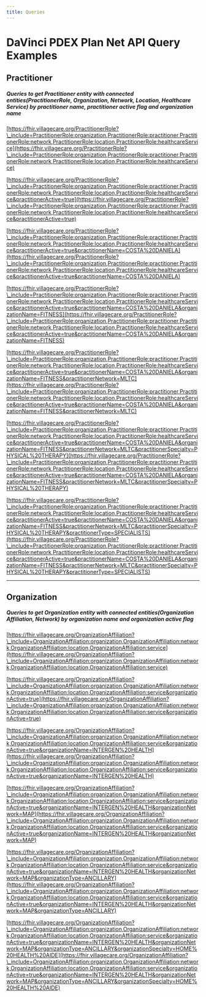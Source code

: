 ```yaml
---
title: Queries
---
```


# DaVinci PDEX Plan Net API Query Examples
## Practitioner
##### Queries to get Practitioner entity with connected entities(PractitionerRole, Organization, Network, Location, Healthcare Service) by practitioner name, practitioner active flag and organization name

[https://fhir.villagecare.org/PractitionerRole?\_include=PractitionerRole:organization,PractitionerRole:practitioner,PractitionerRole:network,PractitionerRole:location,PractitionerRole:healthcareService](https://fhir.villagecare.org/PractitionerRole?\_include=PractitionerRole:organization,PractitionerRole:practitioner,PractitionerRole:network,PractitionerRole:location,PractitionerRole:healthcareService)

[https://fhir.villagecare.org/PractitionerRole?\_include=PractitionerRole:organization,PractitionerRole:practitioner,PractitionerRole:network,PractitionerRole:location,PractitionerRole:healthcareService&practitionerActive=true](https://fhir.villagecare.org/PractitionerRole?\_include=PractitionerRole:organization,PractitionerRole:practitioner,PractitionerRole:network,PractitionerRole:location,PractitionerRole:healthcareService&practitionerActive=true)

[https://fhir.villagecare.org/PractitionerRole?\_include=PractitionerRole:organization,PractitionerRole:practitioner,PractitionerRole:network,PractitionerRole:location,PractitionerRole:healthcareService&practitionerActive=true&practitionerName=COSTA%20DANIELA](https://fhir.villagecare.org/PractitionerRole?\_include=PractitionerRole:organization,PractitionerRole:practitioner,PractitionerRole:network,PractitionerRole:location,PractitionerRole:healthcareService&practitionerActive=true&practitionerName=COSTA%20DANIELA)

[https://fhir.villagecare.org/PractitionerRole?\_include=PractitionerRole:organization,PractitionerRole:practitioner,PractitionerRole:network,PractitionerRole:location,PractitionerRole:healthcareService&practitionerActive=true&practitionerName=COSTA%20DANIELA&organizationName=FITNESS](https://fhir.villagecare.org/PractitionerRole?\_include=PractitionerRole:organization,PractitionerRole:practitioner,PractitionerRole:network,PractitionerRole:location,PractitionerRole:healthcareService&practitionerActive=true&practitionerName=COSTA%20DANIELA&organizationName=FITNESS)

[https://fhir.villagecare.org/PractitionerRole?\_include=PractitionerRole:organization,PractitionerRole:practitioner,PractitionerRole:network,PractitionerRole:location,PractitionerRole:healthcareService&practitionerActive=true&practitionerName=COSTA%20DANIELA&organizationName=FITNESS&practitionerNetwork=MLTC](https://fhir.villagecare.org/PractitionerRole?\_include=PractitionerRole:organization,PractitionerRole:practitioner,PractitionerRole:network,PractitionerRole:location,PractitionerRole:healthcareService&practitionerActive=true&practitionerName=COSTA%20DANIELA&organizationName=FITNESS&practitionerNetwork=MLTC)

[https://fhir.villagecare.org/PractitionerRole?\_include=PractitionerRole:organization,PractitionerRole:practitioner,PractitionerRole:network,PractitionerRole:location,PractitionerRole:healthcareService&practitionerActive=true&practitionerName=COSTA%20DANIELA&organizationName=FITNESS&practitionerNetwork=MLTC&practitionerSpecialty=PHYSICAL%20THERAPY](https://fhir.villagecare.org/PractitionerRole?\_include=PractitionerRole:organization,PractitionerRole:practitioner,PractitionerRole:network,PractitionerRole:location,PractitionerRole:healthcareService&practitionerActive=true&practitionerName=COSTA%20DANIELA&organizationName=FITNESS&practitionerNetwork=MLTC&practitionerSpecialty=PHYSICAL%20THERAPY)

[https://fhir.villagecare.org/PractitionerRole?\_include=PractitionerRole:organization,PractitionerRole:practitioner,PractitionerRole:network,PractitionerRole:location,PractitionerRole:healthcareService&practitionerActive=true&practitionerName=COSTA%20DANIELA&organizationName=FITNESS&practitionerNetwork=MLTC&practitionerSpecialty=PHYSICAL%20THERAPY&practitionerType=SPECIALISTS](https://fhir.villagecare.org/PractitionerRole?\_include=PractitionerRole:organization,PractitionerRole:practitioner,PractitionerRole:network,PractitionerRole:location,PractitionerRole:healthcareService&practitionerActive=true&practitionerName=COSTA%20DANIELA&organizationName=FITNESS&practitionerNetwork=MLTC&practitionerSpecialty=PHYSICAL%20THERAPY&practitionerType=SPECIALISTS)
____

## Organization
##### Queries to get Organization entity with connected entities(Organization Affiliation, Network) by organization name and organization active flag

[https://fhir.villagecare.org/OrganizationAffiliation?\_include=OrganizationAffiliation:organization,OrganizationAffiliation:network,OrganizationAffiliation:location,OrganizationAffiliation:service](https://fhir.villagecare.org/OrganizationAffiliation?\_include=OrganizationAffiliation:organization,OrganizationAffiliation:network,OrganizationAffiliation:location,OrganizationAffiliation:service)

[https://fhir.villagecare.org/OrganizationAffiliation?\_include=OrganizationAffiliation:organization,OrganizationAffiliation:network,OrganizationAffiliation:location,OrganizationAffiliation:service&organizationActive=true](https://fhir.villagecare.org/OrganizationAffiliation?\_include=OrganizationAffiliation:organization,OrganizationAffiliation:network,OrganizationAffiliation:location,OrganizationAffiliation:service&organizationActive=true)

[https://fhir.villagecare.org/OrganizationAffiliation?\_include=OrganizationAffiliation:organization,OrganizationAffiliation:network,OrganizationAffiliation:location,OrganizationAffiliation:service&organizationActive=true&organizationName=INTERGEN%20HEALTH](https://fhir.villagecare.org/OrganizationAffiliation?\_include=OrganizationAffiliation:organization,OrganizationAffiliation:network,OrganizationAffiliation:location,OrganizationAffiliation:service&organizationActive=true&organizationName=INTERGEN%20HEALTH)

[https://fhir.villagecare.org/OrganizationAffiliation?\_include=OrganizationAffiliation:organization,OrganizationAffiliation:network,OrganizationAffiliation:location,OrganizationAffiliation:service&organizationActive=true&organizationName=INTERGEN%20HEALTH&organizationNetwork=MAP](https://fhir.villagecare.org/OrganizationAffiliation?\_include=OrganizationAffiliation:organization,OrganizationAffiliation:network,OrganizationAffiliation:location,OrganizationAffiliation:service&organizationActive=true&organizationName=INTERGEN%20HEALTH&organizationNetwork=MAP)

[https://fhir.villagecare.org/OrganizationAffiliation?\_include=OrganizationAffiliation:organization,OrganizationAffiliation:network,OrganizationAffiliation:location,OrganizationAffiliation:service&organizationActive=true&organizationName=INTERGEN%20HEALTH&organizationNetwork=MAP&organizationType=ANCILLARY](https://fhir.villagecare.org/OrganizationAffiliation?\_include=OrganizationAffiliation:organization,OrganizationAffiliation:network,OrganizationAffiliation:location,OrganizationAffiliation:service&organizationActive=true&organizationName=INTERGEN%20HEALTH&organizationNetwork=MAP&organizationType=ANCILLARY)

[https://fhir.villagecare.org/OrganizationAffiliation?\_include=OrganizationAffiliation:organization,OrganizationAffiliation:network,OrganizationAffiliation:location,OrganizationAffiliation:service&organizationActive=true&organizationName=INTERGEN%20HEALTH&organizationNetwork=MAP&organizationType=ANCILLARY&organizationSpecialty=HOME%20HEALTH%20AIDE](https://fhir.villagecare.org/OrganizationAffiliation?\_include=OrganizationAffiliation:organization,OrganizationAffiliation:network,OrganizationAffiliation:location,OrganizationAffiliation:service&organizationActive=true&organizationName=INTERGEN%20HEALTH&organizationNetwork=MAP&organizationType=ANCILLARY&organizationSpecialty=HOME%20HEALTH%20AIDE)
